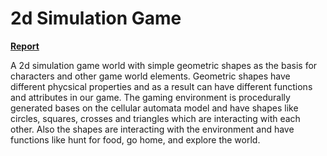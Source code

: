<h1/>2d Simulation Game</h1>

<a href="https://github.com/billDrett/2d-Ecosystem-simulation/blob/master/VasileiosDrettasReport.pdf"><b/>Report</b></a>

A 2d simulation game world with simple geometric shapes as the basis for characters and other game world elements. Geometric shapes have different phycsical properties and as a result can have different functions and attributes in our game. The gaming environment is procedurally generated bases on the cellular automata model and have shapes like circles, squares, crosses and triangles which are interacting with each other. Also the shapes are interacting with the environment and have functions like hunt for food, go home, and explore the world. 
